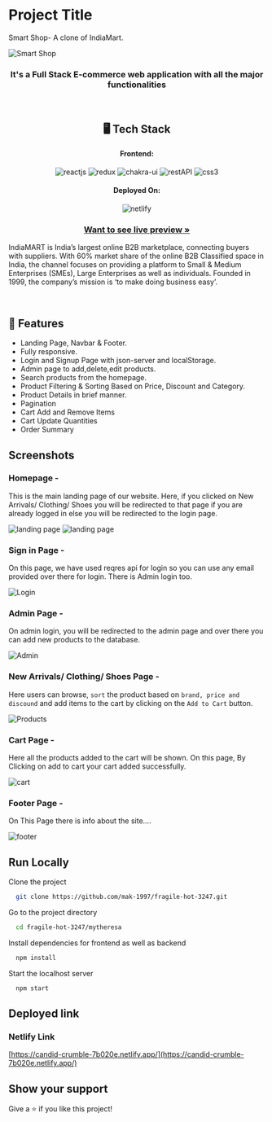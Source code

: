 # Project Title

Smart Shop- A clone of IndiaMart.

![Smart Shop](https://github.com/mak-1997/parsimonious-mouth-5256-/raw/main/public/mainLogo.jpg)


<h3 align="center">It's a Full Stack E-commerce web application with all the major functionalities</h3>

<br/>

<h2 align="center">🖥️ Tech Stack</h2>

<h4 align="center">Frontend:</h4>
<p align="center">
  <img src="https://img.shields.io/badge/React (18.2.0)-20232A?style=for-the-badge&logo=react&logoColor=61DAFB" alt="reactjs" />
  <img src="https://img.shields.io/badge/Redux (18.2.0)-20232A?style=for-the-badge&logo=redux&logoColor=61DAFB" alt="redux" />
  <img src="https://img.shields.io/badge/Chakra%20UI (2.2.8)-3bc7bd?style=for-the-badge&logo=chakraui&logoColor=white" alt="chakra-ui" />
  <img src="https://img.shields.io/badge/Rest_API-02303A?style=for-the-badge&logo=react-router&logoColor=white" alt="restAPI" />
  <img src="https://img.shields.io/badge/CSS3-1572B6?style=for-the-badge&logo=css3&logoColor=white" alt="css3" />
</p>


<h4 align="center">Deployed On:</h4>

<p align="center">
  <img src="https://img.shields.io/badge/netlify-000000?style=for-the-badge&logo=netlify&logoColor=white" alt="netlify" />
</p>

<h3 align="center"><a href="https://candid-crumble-7b020e.netlify.app/"><strong>Want to see live preview »</strong></a></h3>

IndiaMART is India’s largest online B2B marketplace, connecting buyers with suppliers. With 60% market share of the online B2B Classified space in India, the channel focuses on providing a platform to Small & Medium Enterprises (SMEs), Large Enterprises as well as individuals. Founded in 1999, the company’s mission is ‘to make doing business easy’.

<br/>

## 🚀 Features
-   Landing Page, Navbar & Footer.
-   Fully responsive.
-   Login and Signup Page with json-server and localStorage.
-   Admin page to add,delete,edit products.
-   Search products from the homepage.
-   Product Filtering & Sorting Based on Price, Discount and Category.
-   Product Details in brief manner.
-   Pagination
-   Cart Add and Remove Items
-   Cart Update Quantities
-   Order Summary

## Screenshots

### Homepage -

This is the main landing page of our website. Here, if you clicked on New Arrivals/ Clothing/ Shoes you will be redirected to that page if you are already logged in else you will be redirected to the login page.

![landing page](https://github.com/mak-1997/fragile-hot-3247/raw/main/mytheresa/public/homepage1.png)
![landing page](https://github.com/mak-1997/fragile-hot-3247/raw/main/mytheresa/public/homepage2.png)

### Sign in Page -

On this page, we have used reqres api for login so you can use any email provided over there for login. There is Admin login too.  

![Login](https://github.com/mak-1997/fragile-hot-3247/raw/main/mytheresa/public/login.png)

###  Admin Page - 

On admin login, you will be redirected to the admin page and over there you can add new products to the database. 

![Admin](https://github.com/mak-1997/fragile-hot-3247/raw/main/mytheresa/public/admin.png)

### New Arrivals/ Clothing/ Shoes Page -

Here users can browse, `sort` the product based on `brand, price and discound` and add items to the cart by clicking on the `Add to Cart` button.
 
 ![Products](https://github.com/mak-1997/fragile-hot-3247/raw/main/mytheresa/public/products.png)

### Cart Page -

Here all the products added to the cart will be shown. On this page, By Clicking on add to cart your cart added successfully.

![cart](https://github.com/mak-1997/fragile-hot-3247/raw/main/mytheresa/public/cart.png)



### Footer Page -

On This Page there is info about the site....

![footer](https://github.com/mak-1997/fragile-hot-3247/raw/main/mytheresa/public/footer.png)


## Run Locally

Clone the project

```bash
  git clone https://github.com/mak-1997/fragile-hot-3247.git
```

Go to the project directory

```bash
  cd fragile-hot-3247/mytheresa
```

Install dependencies for frontend as well as backend

```bash
  npm install
```


Start the localhost server

```bash
  npm start
```

## Deployed link

### Netlify Link

[https://candid-crumble-7b020e.netlify.app/](https://candid-crumble-7b020e.netlify.app/)

## Show your support

Give a ⭐️ if you like this project!
